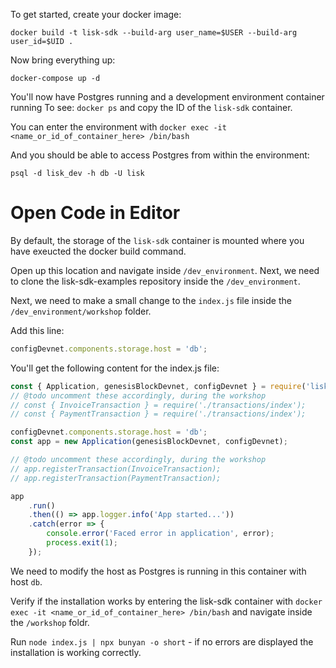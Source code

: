 To get started, create your docker image:
```
docker build -t lisk-sdk --build-arg user_name=$USER --build-arg user_id=$UID .
```

Now bring everything up:
```
docker-compose up -d
```

You'll now have Postgres running and a development environment container running
To see: `docker ps` and copy the ID of the `lisk-sdk` container.

You can enter the environment with `docker exec -it <name_or_id_of_container_here> /bin/bash`

And you should be able to access Postgres from within the environment:
```
psql -d lisk_dev -h db -U lisk
```

# Open Code in Editor
By default, the storage of the `lisk-sdk` container is mounted where you have exeucted the docker build command.

Open up this location and navigate inside `/dev_environment`.
Next, we need to clone the lisk-sdk-examples repository inside the `/dev_environment`.

Next, we need to make a small change to the `index.js` file inside the `/dev_environment/workshop` folder.

Add this line: 

```js
configDevnet.components.storage.host = 'db';
```

You'll get the following content for the index.js file:

```js
const { Application, genesisBlockDevnet, configDevnet } = require('lisk-sdk');
// @todo uncomment these accordingly, during the workshop
// const { InvoiceTransaction } = require('./transactions/index');
// const { PaymentTransaction } = require('./transactions/index');

configDevnet.components.storage.host = 'db';
const app = new Application(genesisBlockDevnet, configDevnet);

// @todo uncomment these accordingly, during the workshop
// app.registerTransaction(InvoiceTransaction);
// app.registerTransaction(PaymentTransaction);

app
	.run()
	.then(() => app.logger.info('App started...'))
	.catch(error => {
		console.error('Faced error in application', error);
		process.exit(1);
	});

```

We need to modify the host as Postgres is running in this container with host `db`.

Verify if the installation works by entering the lisk-sdk container with `docker exec -it <name_or_id_of_container_here> /bin/bash` and navigate inside the `/workshop` foldr.

Run `node index.js | npx bunyan -o short` - if no errors are displayed the installation is working correctly.